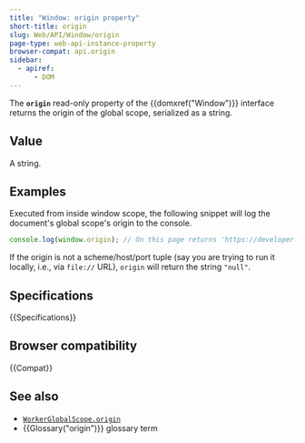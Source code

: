 ```yaml
---
title: "Window: origin property"
short-title: origin
slug: Web/API/Window/origin
page-type: web-api-instance-property
browser-compat: api.origin
sidebar:
  - apiref:
      - DOM
---
```


The **`origin`** read-only property of the {{domxref("Window")}} interface returns the origin of the global scope, serialized as a string.

## Value

A string.

## Examples

Executed from inside window scope, the following snippet will log the document's global scope's origin to the console.

```js
console.log(window.origin); // On this page returns 'https://developer.mozilla.org'
```

If the origin is not a scheme/host/port tuple (say you are trying to run it locally, i.e., via `file://` URL), `origin` will return the string `"null"`.

## Specifications

{{Specifications}}

## Browser compatibility

{{Compat}}

## See also

- [`WorkerGlobalScope.origin`](/en-US/docs/Web/API/WorkerGlobalScope/origin)
- {{Glossary("origin")}} glossary term
